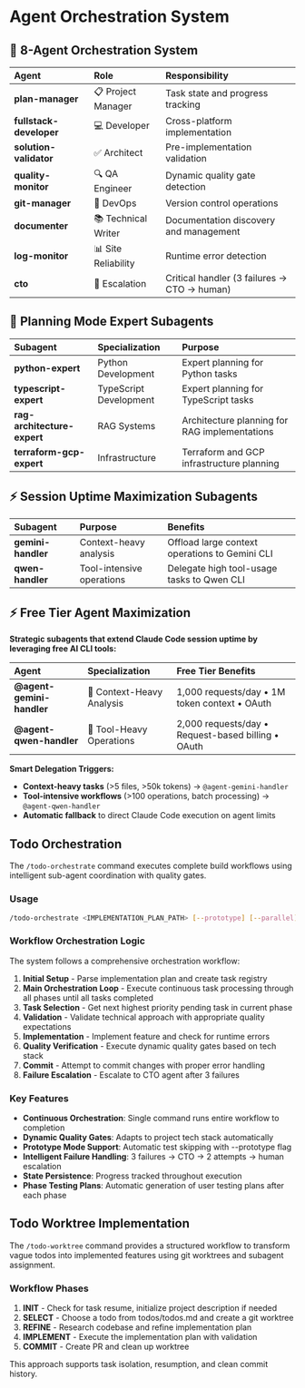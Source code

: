 # Agent Orchestration System

## 🚀 8-Agent Orchestration System

| Agent                   | Role                | Responsibility                              |
| :---------------------- | :------------------ | :------------------------------------------ |
| **plan-manager**        | 📋 Project Manager  | Task state and progress tracking            |
| **fullstack-developer** | 💻 Developer        | Cross-platform implementation               |
| **solution-validator**  | ✅ Architect        | Pre-implementation validation               |
| **quality-monitor**     | 🔍 QA Engineer      | Dynamic quality gate detection              |
| **git-manager**         | 🌿 DevOps           | Version control operations                  |
| **documenter**          | 📚 Technical Writer | Documentation discovery and management      |
| **log-monitor**         | 📊 Site Reliability | Runtime error detection                     |
| **cto**                 | 🎯 Escalation       | Critical handler (3 failures → CTO → human) |

## 🧠 Planning Mode Expert Subagents

| Subagent                    | Specialization         | Purpose                                       |
| :-------------------------- | :--------------------- | :-------------------------------------------- |
| **python-expert**           | Python Development     | Expert planning for Python tasks              |
| **typescript-expert**       | TypeScript Development | Expert planning for TypeScript tasks          |
| **rag-architecture-expert** | RAG Systems            | Architecture planning for RAG implementations |
| **terraform-gcp-expert**    | Infrastructure         | Terraform and GCP infrastructure planning     |

## ⚡ Session Uptime Maximization Subagents

| Subagent           | Purpose                   | Benefits                                       |
| :----------------- | :------------------------ | :--------------------------------------------- |
| **gemini-handler** | Context-heavy analysis    | Offload large context operations to Gemini CLI |
| **qwen-handler**   | Tool-intensive operations | Delegate high tool-usage tasks to Qwen CLI     |

## ⚡ Free Tier Agent Maximization

**Strategic subagents that extend Claude Code session uptime by leveraging free AI CLI tools:**

| Agent                     | Specialization            | Free Tier Benefits                                 |
| :------------------------ | :------------------------ | :------------------------------------------------- |
| **@agent-gemini-handler** | 🧠 Context-Heavy Analysis | 1,000 requests/day • 1M token context • OAuth      |
| **@agent-qwen-handler**   | 🔧 Tool-Heavy Operations  | 2,000 requests/day • Request-based billing • OAuth |

**Smart Delegation Triggers:**

- **Context-heavy tasks** (>5 files, >50k tokens) → `@agent-gemini-handler`
- **Tool-intensive workflows** (>100 operations, batch processing) → `@agent-qwen-handler`
- **Automatic fallback** to direct Claude Code execution on agent limits

## Todo Orchestration

The `/todo-orchestrate` command executes complete build workflows using intelligent sub-agent coordination with quality gates.

### Usage

```bash
/todo-orchestrate <IMPLEMENTATION_PLAN_PATH> [--prototype] [--parallel] [--max-retries=3]
```

### Workflow Orchestration Logic

The system follows a comprehensive orchestration workflow:

1. **Initial Setup** - Parse implementation plan and create task registry
2. **Main Orchestration Loop** - Execute continuous task processing through all phases until all tasks completed
3. **Task Selection** - Get next highest priority pending task in current phase
4. **Validation** - Validate technical approach with appropriate quality expectations
5. **Implementation** - Implement feature and check for runtime errors
6. **Quality Verification** - Execute dynamic quality gates based on tech stack
7. **Commit** - Attempt to commit changes with proper error handling
8. **Failure Escalation** - Escalate to CTO agent after 3 failures

### Key Features

- **Continuous Orchestration**: Single command runs entire workflow to completion
- **Dynamic Quality Gates**: Adapts to project tech stack automatically
- **Prototype Mode Support**: Automatic test skipping with --prototype flag
- **Intelligent Failure Handling**: 3 failures → CTO → 2 attempts → human escalation
- **State Persistence**: Progress tracked throughout execution
- **Phase Testing Plans**: Automatic generation of user testing plans after each phase

## Todo Worktree Implementation

The `/todo-worktree` command provides a structured workflow to transform vague todos into implemented features using git worktrees and subagent assignment.

### Workflow Phases

1. **INIT** - Check for task resume, initialize project description if needed
2. **SELECT** - Choose a todo from todos/todos.md and create a git worktree
3. **REFINE** - Research codebase and refine implementation plan
4. **IMPLEMENT** - Execute the implementation plan with validation
5. **COMMIT** - Create PR and clean up worktree

This approach supports task isolation, resumption, and clean commit history.

